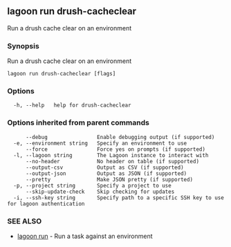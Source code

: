 ## lagoon run drush-cacheclear

Run a drush cache clear on an environment

### Synopsis

Run a drush cache clear on an environment

```
lagoon run drush-cacheclear [flags]
```

### Options

```
  -h, --help   help for drush-cacheclear
```

### Options inherited from parent commands

```
      --debug                Enable debugging output (if supported)
  -e, --environment string   Specify an environment to use
      --force                Force yes on prompts (if supported)
  -l, --lagoon string        The Lagoon instance to interact with
      --no-header            No header on table (if supported)
      --output-csv           Output as CSV (if supported)
      --output-json          Output as JSON (if supported)
      --pretty               Make JSON pretty (if supported)
  -p, --project string       Specify a project to use
      --skip-update-check    Skip checking for updates
  -i, --ssh-key string       Specify path to a specific SSH key to use for lagoon authentication
```

### SEE ALSO

* [lagoon run](lagoon_run.md)	 - Run a task against an environment


